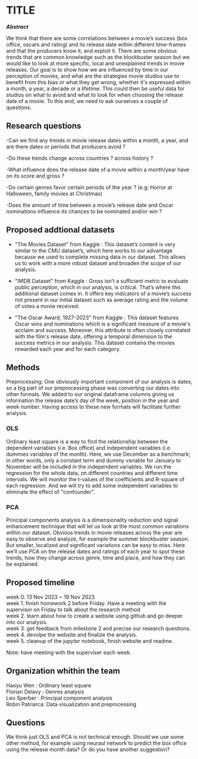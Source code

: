 # TITLE

***Abstract***

We think that there are some correlations between a movie’s success (box office, oscars and rating) and its release date within different time-frames and that the producers know it, and exploit it. There are some obvious trends that are common knowledge such as the blockbuster season but we would like to look at more specific, local and unexplained trends in movie releases. Our goal is to show how we are influenced by time in our perception of movies, and what are the strategies movie studios use to benefit from this bias or what they get wrong, whether it's expressed within a month, a year, a decade or a lifetime. This could then be useful data for studios on what to avoid and what to look for when choosing the release date of a movie. To this end, we need to ask ourselves a couple of questions. 


## Research questions

-Can we find any trends in movie release dates within a month, a year, and are there dates or periods that producers avoid ?


-Do these trends change across countries ? across history ?


-What influence does the release date of a movie within a month/year have on its score and gross ?


-Do certain genres favor certain periods of the year ? (e.g: Horror at Halloween, family movies at Christmas) 


-Does the amount of time between a movie’s release date and Oscar nominations influence its chances to be nominated and/or win ?


## Proposed addtional datasets 
- "The Movies Dataset" from Kaggle : This dataset’s content is very similar to the CMU dataset’s, which here works to our advantage because we used to complete missing data in our dataset. This allows us to work with a more robust dataset and broaden the scope of our analysis. 

- "IMDB Dataset" from Kaggle : Gross isn’t a sufficient metric to evaluate public perception, which in our analysis, is critical. That’s where this additional dataset comes in. It offers key indicators of a movie’s success not present in our initial dataset such as average rating and the volume of votes a movie received. 

- "The Oscar Award, 1927-2023" from Kaggle : This dataset features Oscar wins and nominations which is a significant measure of a movie's acclaim and success. Moreover, this attribute is often closely correlated with the film's release date, offering a temporal dimension to the success metrics in our analysis. This dataset contains the movies rewarded each year and for each category. 

## Methods

Preprocessing: One obviously important component of our analysis is dates, so a big part of our preprocessing phase was converting our dates into other formats. We added to our original dataframe columns giving us information the release date’s day of the week, position in the year and week number. Having access to these new formats will facilitate further analysis.


### OLS
Ordinary least square is a way to find the relationship between the dependent variables (i.e. Box office) and independent variables (i.e. dummies variables of the month). Here, we use December as a benchmark; in other words, only a constant term and dummy variable for January to November will be included in the independent variables. We run the regression for the whole data, on different countries and different time intervals. We will monitor the t-values of the coefficients and R-square of each regression. And we will try to add some independent variables to eliminate the effect of "confounder". 



### PCA
Principal components analysis is a dimensionality reduction and signal enhancement technique that will let us look at the most common variations within our dataset. Obvious trends in movie releases across the year are easy to observe and analyze, for example the summer blockbuster season. But smaller, localized and significant variations can be easy to miss. Here we’ll use PCA on the release dates and ratings of each year to spot these trends, how they change across genre, time and place, and how they can be explained. 

## Proposed timeline

week 0. 13 Nov 2023 ~ 19 Nov 2023\
week 1. finish homework 2 before Friday. Have a meeting with the supervisor on Friday to talk about the research method\
week 2. learn about how to create a website using github and go deeper into our analysis. \
week 3. get feedback from milestone 2 and precise our research questions. \
week 4. devolpe the website and finalize the analysis. \
week 5. cleanup of the jupyter notebook, finish website and readme. 

Note: have meeting with the superviser each week.

## Organization whithin the team 

Haoyu Wen : Ordinary least square \
Florian Delavy : Genres analysis \
Leo Sperber : Principal component analysis \
Robin Patriarca: Data visualization and preprocessing

## Questions 

We think just OLS and PCA is not technical enough. Should we use some other method, for example using neuraul network to predict the box office using the release month data? Or do you have another suggestion?
